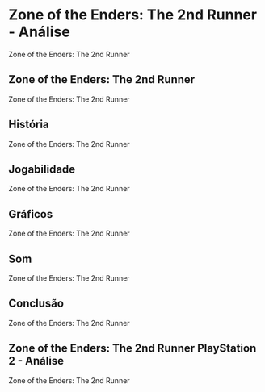---
---

# Zone of the Enders: The 2nd Runner - Análise

Zone of the Enders: The 2nd Runner

## Zone of the Enders: The 2nd Runner

Zone of the Enders: The 2nd Runner

## História

Zone of the Enders: The 2nd Runner

## Jogabilidade

Zone of the Enders: The 2nd Runner

## Gráficos

Zone of the Enders: The 2nd Runner

## Som

Zone of the Enders: The 2nd Runner

## Conclusão

Zone of the Enders: The 2nd Runner

## Zone of the Enders: The 2nd Runner PlayStation 2 - Análise

Zone of the Enders: The 2nd Runner
